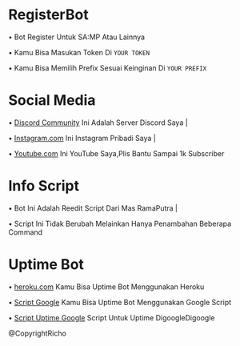 # RegisterBot
• Bot Register Untuk SA:MP Atau Lainnya

• Kamu Bisa Masukan Token Di `YOUR TOKEN`

• Kamu Bisa Memilih Prefix Sesuai Keinginan Di `YOUR PREFIX`

# Social Media
• [Discord Community](https://discord.io/GbTeam) Ini Adalah Server Discord Saya | 

• [Instagram.com](https://instagram.com/gbproject24/) Ini Instagram Pribadi Saya | 

• [Youtube.com](https://youtube.com/c/GBGAMINGID) Ini YouTube Saya,Plis Bantu Sampai 1k Subscriber

# Info Script
• Bot Ini Adalah Reedit Script Dari Mas RamaPutra | 

• Script Ini Tidak Berubah Melainkan Hanya Penambahan Beberapa Command

# Uptime Bot
• [heroku.com](https://heroku.com) Kamu Bisa Uptime Bot Menggunakan Heroku

• [Script Google](https://script.google.com) Kamu Bisa Uptime Bot Menggunakan Google Script

• [Script Uptime Google](https://bin.zhycorp.net/laxavimuro.js) Script Untuk Uptime DigoogleDigoogle

@CopyrightRicho

